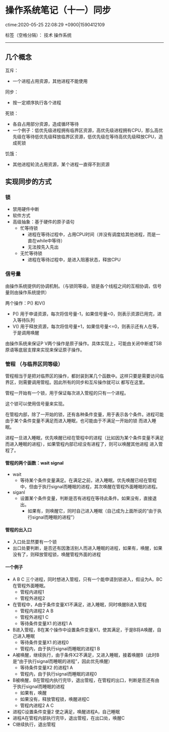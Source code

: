 # 操作系统笔记（十一）同步
ctime:2020-05-25 22:08:29 +0900|1590412109

标签（空格分隔）： 技术 操作系统

---

## 几个概念

互斥：
- 一个进程占用资源，其他进程不能使用
  
同步：
- 按一定顺序执行各个进程

死锁：
- 各自占用部分资源，造成循环等待
- 一个例子：低优先级进程拥有临界区资源，高优先级进程拥有CPU，那么高优先级在等待低优先级释放临界区资源，低优先级在等待高优先级释放CPU，造成死锁

饥饿：
- 其他进程轮流占用资源，某个进程一直得不到资源

## 实现同步的方式

### 锁

- 禁用硬件中断
- 软件方式
- 高级抽象：基于硬件的原子语句
  - 忙等待锁
    - 进程在等待过程中，占用CPU时间（并没有调度给其他进程，而是一直在while中等待）
    - 无法按先入先出
  - 无忙等待锁
    - 进程在等待过程中，是进入阻塞状态，释放CPU

### 信号量

由操作系统提供的协调机制。（与锁同等级，锁是各个线程之间的互相协调，信号量则由操作系统提供）

两个操作：P() 和V()

- P() 用于申请资源，每次将信号量-1，如果信号量<0，则表示资源已用完，进入等待队列
- V() 用于释放资源，每次将信号量+1，如果信号量<=0，则表示还有人在等，于是调用唤醒

由操作系统来保证P V两个操作是原子操作。具体实现上，可能由关闭中断或TSB原语等底层支撑来实现来保证原子操作。

### 管程 （与临界区同等级）

管程相当于是把对临界区的操作，都封装到某几个函数中。这样只要是需要访问临界区，则需要调用管程。因此所有的同步和互斥操作就可以
都写在这里。

管程一开始有一个锁，用于保证每次进入管程的只有一个进程。

这个锁可以使用信号量来实现。

在管程内部，除了一开始的锁，还有各种条件变量，用于表示各个条件。进程可能由于某个条件变量不满足而进入睡眠，也可能由于不满足一开始的锁
而进入睡眠。

进程一旦进入睡眠，优先唤醒已经在管程中的进程（比如因为某个条件变量不满足而进入睡眠的进程），如果管程内部已经没有进程了，则可以唤醒其他进程
进入管程了。

#### 管程的两个函数：wait signal

- wait
  - 等待某个条件变量满足。在满足之前，进入睡眠。优先唤醒已经在管程中，但由于执行signal而睡眠的进程，其次唤醒在管程外面睡眠的进程。
- siganl
  - 设置某个条件变量，判断是否有进程在等待此条件。如果没有，直接退出。
    - 如果有，则唤醒它，同时自己进入睡眠（自己成为上面所说的“由于执行signal而睡眠的进程”）

#### 管程的出入口

- 入口处显然要有一个锁
- 出口处要判断，是否还有因激活别人而进入睡眠的进程，如果有，唤醒，如果没有了，则释放管程锁，唤醒管程外面的进程

#### 一个例子

- A B C 三个进程，同时想进入管程，只有一个能申请到锁进入，假设为A，BC在管程外面睡眠。
  - 管程内进程1
  - 管程外进程2
- 在管程中，A由于条件变量X1不满足，进入睡眠，同时唤醒B进入管程
  - 管程内进程2 A B
  - 管程外进程1 C
  - 等待条件变量X1 的进程1 A
- B进入管程，B在某个操作中设置条件变量X1，使其满足，于是B将A唤醒，自己进入睡眠
  - 等待条件变量X1 的进程0
  - 管程内，由于执行signal而睡眠的进程1 B
- A被唤醒，继续执行，由于条件X2不满足，又进入睡眠，接着唤醒B（此时B是“由于执行signal而睡眠的进程”，因此优先唤醒）
  - 等待条件变量X2 的进程1 A
  - 管程内，由于执行signal而睡眠的进程0 
- B被唤醒，B在管程内执行完毕，退出管程，在管程的出口，判断是否还有由于执行signal而睡眠的进程
  - 如果有，唤醒
  - 如果没有，释放管程锁，唤醒进程C
  - 管程内进程2 A C
- 进程C设置条件变量2 使之满足，唤醒进程A，自己睡眠
- 进程A在管程内部执行完毕，退出管程，在出口处，唤醒C
- C继续执行，退出管程






